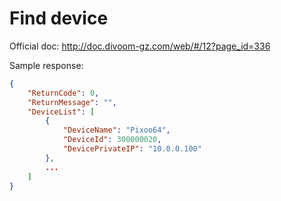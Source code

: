 # Find device

Official doc: <http://doc.divoom-gz.com/web/#/12?page_id=336>

Sample response:

```json
{
    "ReturnCode": 0,
    "ReturnMessage": "",
    "DeviceList": [
        {
            "DeviceName": "Pixoo64",
            "DeviceId": 300000020,
            "DevicePrivateIP": "10.0.0.100"
        },
        ...
    ]
}
```